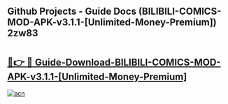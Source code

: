 ## Github Projects - Guide Docs (BILIBILI-COMICS-MOD-APK-v3.1.1-[Unlimited-Money-Premium]) 2zw83

# <h2><a href="https://apkcomod.com?title=BILIBILI-COMICS-MOD-APK-v3.1.1-[Unlimited-Money-Premium]">🔗👉 🔴 Guide-Download-BILIBILI-COMICS-MOD-APK-v3.1.1-[Unlimited-Money-Premium] </a></h2>

[![acn](https://github.com/user-attachments/assets/0f9c940e-d8b0-45ae-aac7-cd30a18b3e1c)](https://apkcomod.com?title=BILIBILI-COMICS-MOD-APK-v3.1.1-[Unlimited-Money-Premium])
